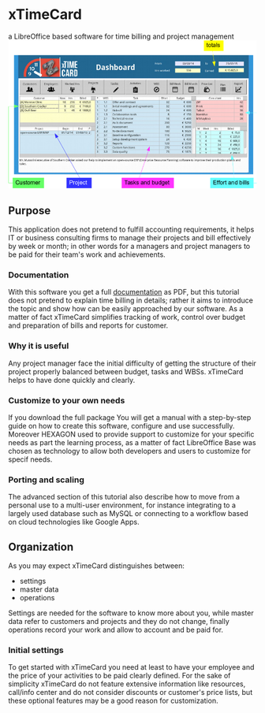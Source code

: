 
# xTimeCard
a LibreOffice based software for time billing and project management
![dashboard](Manual/xTimeCard_files/pasted_image.png)


## Purpose
This application does not pretend to fulfill accounting requirements, it helps IT or business consulting firms to manage their projects and bill effectively by week or month; in other words for a managers and project managers to be paid for their team's work and achievements.

### Documentation
With this software you get a full [documentation](xTimeCard.pdf) as PDF, but this tutorial does not pretend to explain time billing in details; rather it aims to introduce the topic and show how can be easily approached by our software.  As a matter of fact xTimeCard simplifies tracking of work, control over budget and preparation of bills and reports for customer. 

### Why it is useful
Any project manager face the initial difficulty of getting the structure of their project properly balanced between budget, tasks and WBSs. xTimeCard helps to have done quickly and clearly.

### Customize to your own needs
If you download the full package You will get a manual with a step-by-step guide on how to create this software, configure and use successfully. Moreover HEXAGON used to provide support to customize for your specific needs as part the learning process, as a matter of fact LibreOffice Base was chosen as technology to allow both developers and users to customize for specif needs. 

### Porting and scaling
The advanced section of this tutorial also describe how to move from a personal use to a multi-user environment, for instance integrating to a largely used database such as MySQL or connecting to a workflow based on cloud technologies like Google Apps.

## Organization
As you may expect xTimeCard distinguishes between:
 - settings
 - master data
- operations

Settings are needed for the software to know more about you, while master data refer to customers and projects and they do not change, finally operations record your work and allow to account and be paid for.


### Initial settings
To get started with xTimeCard you need at least to have your employee and the price of your activities to be paid clearly defined. For the sake of simplicity xTimeCard do not feature extensive information like resources, call/info center and do not consider discounts or customer's price lists, but these optional features may be a good reason for customization.
